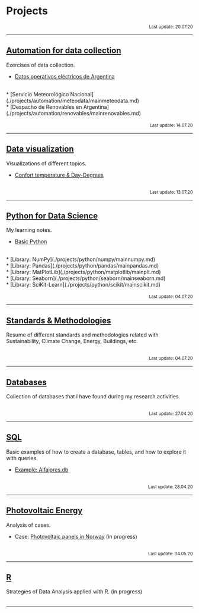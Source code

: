 # Projects

<div align="right"><sub>Last update: 20.07.20</sub></div>

---
## [Automation for data collection](./projects/automation/mainautomation.md)

Exercises of data collection.
<br>
* [Datos operativos eléctricos de Argentina](./projects/automation/electricidad/mainelectricidad.md)
<br>
* [Servicio Meteorológico Nacional](./projects/automation/meteodata/mainmeteodata.md)
<br>
* [Despacho de Renovables en Argentina](./projects/automation/renovables/mainrenovables.md) 
<br><br>

<div align="right"><sub>Last update: 14.07.20</sub></div>

---
## [Data visualization](./projects/visualization/mainvisual.md)

Visualizations of different topics.
* [Confort temperature & Day-Degrees](./projects/visualization/GD/mainGD.md)
<br>

<div align="right"><sub>Last update: 13.07.20</sub></div>

---
## [Python for Data Science](./projects/python/mainpython.md)

My learning notes.
<br>
* [Basic Python](./projects/python/basicpython/mainbasic.md) 
<br>
* [Library: NumPy](./projects/python/numpy/mainnumpy.md)
<br>
* [Library: Pandas](./projects/python/pandas/mainpandas.md) 
<br>
* [Library: MatPlotLib](./projects/python/matplotlib/mainplt.md)
<br>
* [Library: Seaborn](./projects/python/seaborn/mainseaborn.md) 
<br>
* [Library: SciKit-Learn](./projects/python/scikit/mainscikit.md) 
<br><br>

<div align="right"><sub>Last update: 04.07.20</sub></div>

---
## [Standards & Methodologies](./projects/standards/mainstandards.md)

Resume of different standards and methodologies related with Sustainability, Climate Change, Energy, Buildings, etc.
<br><br>

<div align="right"><sub>Last update: 04.07.20</sub></div>

---
## [Databases](./projects/databases/maindatabases.md)

Collection of databases that I have found during my research activities.
<br><br>


<div align="right"><sub>Last update: 27.04.20</sub></div>

---
## [SQL](./projects/SQL/mainSQL.md)

Basic examples of how to create a database, tables, and how to explore it with queries.

* [Example: Alfajores.db](./projects/SQL/SQL_example.html) 
<br><br>

<div align="right"><sub>Last update: 28.04.20</sub></div>

---
## [Photovoltaic Energy](./projects/PV/mainPV.md) 

Analysis of cases.

* Case: [ Photovoltaic panels in Norway](./projects/PV/mainPV.md) (in progress)
<br><br>

<div align="right"><sub>Last update: 04.05.20</sub></div>

---
## [R](./projects/R/mainR.md)

Strategies of Data Analysis applied with R. (in progress)
<br><br>

---


